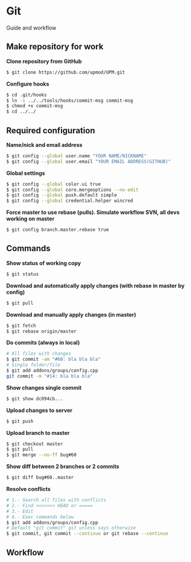 # Git

Guide and workflow

## Make repository for work
**Clone repository from GitHub**
```sh
$ git clone https://github.com/upmod/UPM.git
```
**Configure hooks**
```sh
$ cd .git/hooks
$ ln -s ../../tools/hooks/commit-msg commit-msg
$ chmod +x commit-msg
$ cd ../../
```
## Required configuration
**Name/nick and email address**
```sh
$ git config --global user.name "YOUR NAME/NICKNAME"
$ git config --global user.email "YOUR EMAIL ADDRESS(GITHUB)"
```
**Global settings**
```sh
$ git config --global color.ui true
$ git config --global core.mergeoptions --no-edit
$ git config --global push.default simple
$ git config --global credential.helper wincred
```
**Force master to use rebase (pulls). Simulate workflow SVN, all devs working on master**
```sh
$ git config branch.master.rebase true
```
## Commands

**Show status of working copy**
```sh
$ git status
```
**Download and automatically apply changes (with rebase in master by config)**
```sh
$ git pull
```
**Download and manually apply changes (in master)**
```sh
$ git fetch
$ git rebase origin/master
```
**Do commits (always in local)**
```sh
# All files with changes
$ git commit -am "#60: bla bla bla"
# Single folder/file
$ git add addons/groups/config.cpp
git commit -m "#14: bla bla bla"
```
**Show changes single commit**
```sh
$ git show dc094cb...
```
**Upload changes to server**
```sh
$ git push
```
**Upload branch to master**
```sh
$ git checkout master
$ git pull
$ git merge --no-ff bug#60
```
**Show diff between 2 branches or 2 commits**
```sh
$ git diff bug#60..master
```
**Resolve conflicts**
```sh
# 1.- Search all files with conflicts
# 2.- Find <<<<<<< HEAD or =====
# 3.- Edit
# 4.- Exec commands below 
$ git add addons/groups/config.cpp
# Default "git commit" git unless says otherwise
$ git commit, git commit --continue or git rebase --continue
```

## Workflow

